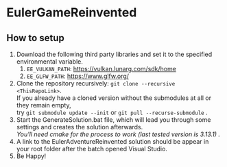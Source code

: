 # EulerGameReinvented
## How to setup
1. Download the following third party libraries and set it to the specified environmental variable.
   1. ```EE_VULKAN_PATH```: https://vulkan.lunarg.com/sdk/home
   2. ```EE_GLFW_PATH```: https://www.glfw.org/
3. Clone the repository recursively: ```git clone --recursive <ThisRepoLink>```.\
   If you already have a cloned version without the submodules at all or they remain empty,\
   try ```git submodule update --init``` or ```git pull --recurse-submodule``` .
4. Start the GenerateSolution.bat file, which will lead you through some settings and creates the solution afterwards.\
   *You'll need cmake for the process to work (last tested version is 3.13.1) .*
5. A link to the EulerAdventureReinvented solution should be appear in your root folder after the batch opened Visual Studio.
6. Be Happy!
